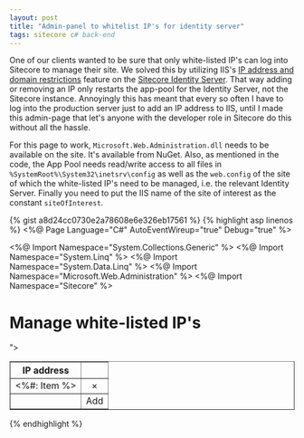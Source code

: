 ```yaml
---
layout: post
title: "Admin-panel to whitelist IP's for identity server"
tags: sitecore c# back-end
---
```


One of our clients wanted to be sure that only white-listed IP's can log into Sitecore to manage their site. We solved this by utilizing IIS's [IP address and domain restrictions](https://docs.microsoft.com/en-us/previous-versions/windows/it-pro/windows-server-2012-r2-and-2012/hh831785(v=ws.11)) feature on the [Sitecore Identity Server](https://doc.sitecore.com/developers/91/platform-administration-and-architecture/en/sitecore-identity-server.html). That way adding or removing an IP only restarts the app-pool for the Identity Server, not the Sitecore instance. Annoyingly this has meant that every so often I have to log into the production server just to add an IP address to IIS, until I made this admin-page that let's anyone with the developer role in Sitecore do this without all the hassle.

For this page to work, `Microsoft.Web.Administration.dll` needs to be available on the site. It's available from NuGet. Also, as mentioned in the code, the App Pool needs read/write access to all files in `%SystemRoot%\System32\inetsrv\config` as well as the `web.config` of the site of which the white-listed IP's need to be managed, i.e. the relevant Identity Server. Finally you need to put the IIS name of the site of interest as the constant `siteOfInterest`.

{% gist a8d24cc0730e2a78608e6e326eb17561 %}
<noscript>
{% highlight asp linenos %}
<%@ Page Language="C#" AutoEventWireup="true" Debug="true" %>

<%@ Import Namespace="System.Collections.Generic" %>
<%@ Import Namespace="System.Linq" %>
<%@ Import Namespace="System.Data.Linq" %>
<%@ Import Namespace="Microsoft.Web.Administration" %>
<%@ Import Namespace="Sitecore" %>

<script runat="server" language="c#">
    // For this administration page to work, the user it is run under (App Pool) must have read/write access to both:
    // - %SystemRoot%\System32\inetsrv\config of the webserver
    // - web.config of the Site of Interest
    private const string siteOfInterest = "NAME OF YOUR IIS SITE";
    private ServerManager serverManager;
    private ServerManager ServerManager
    {
        get
        {
            return serverManager ?? (serverManager = new ServerManager());
        }
    }
    private Microsoft.Web.Administration.ConfigurationElementCollection IpCollection
    {
        get
        {
            return ServerManager.Sites
                .FirstOrDefault(s => s.Name.Equals(siteOfInterest))
                .GetWebConfiguration()
                .GetSection("system.webServer/security/ipSecurity")
                .GetCollection();
        }
    }
    protected override void OnInit(EventArgs arguments)
    {
        CheckSecurity(true);
        BindRepeater();
    }
    public void Page_Load(object sender, EventArgs args)
    {
        CheckSecurity(true);
        if (!IsPostBack)
        {
            BindRepeater();
        }
    }
    private void BindRepeater()
    {
        rpt.DataSource = IpCollection
            .Select(ip => ip.GetAttributeValue("ipAddress").ToString())
            .OrderBy(ip => ip);
        rpt.DataBind();
    }
    private void RemoveValue(object source, CommandEventArgs commandEventArgs)
    {
        var ipToRemove = (string) commandEventArgs.CommandArgument;
        IpCollection
            .FirstOrDefault(ip => ip.GetAttributeValue("ipAddress").Equals(ipToRemove))
            .Delete();
        ServerManager.CommitChanges();
        BindRepeater();
    }
    private void SaveValue(object sender, EventArgs e)
    {
        if (string.IsNullOrEmpty(txtValue.Text))
        {
            return;
        }
        var newIpElement = IpCollection.CreateElement();
        newIpElement.SetAttributeValue("ipAddress", txtValue.Text);
        newIpElement.SetAttributeValue("allowed", true);
        IpCollection.Add(newIpElement);
        ServerManager.CommitChanges();
        BindRepeater();
        txtValue.Text = string.Empty;
    }
    private void CheckSecurity(bool isDeveloperAllowed)
    {
        if (Sitecore.Context.User.IsAdministrator || (isDeveloperAllowed && this.IsDeveloper)) return;
        var site = Sitecore.Context.Site;
        if (site != null)
        {
            base.Response.Redirect(string.Format("{0}?returnUrl={1}", site.LoginPage, HttpUtility.UrlEncode(base.Request.Url.PathAndQuery)));
        }
    }
    private bool IsDeveloper
    {
        get
        {
            return User.IsInRole(@"sitecore\developer") || User.IsInRole(@"sitecore\sitecore client developing");
        }
    }
</script>
<!DOCTYPE html PUBLIC "-//W3C//DTD XHTML 1.0 Transitional//EN" "http://www.w3.org/TR/xhtml1/DTD/xhtml1-transitional.dtd">
<html xmlns="http://www.w3.org/1999/xhtml">
<head runat="server">
	<title>Manage white-listed IP's</title>
	<link rel="Stylesheet" type="text/css" href="../default.css" />
	<link rel="Stylesheet" type="text/css" href="/sitecore/shell/themes/standard/default/WebFramework.css" />
</head>
<body>
	<form id="form1" runat="server" class="wf-container">
		<div class="wf-content">
			<h1>Manage white-listed IP's</h1>
			<table cellspacing="1" cellpadding="1" border="1">
                <tr>
                    <th>IP address</th>
                    <th>&nbsp;</th>
                </tr>
                <asp:Repeater runat="server" id="rpt" ItemType="System.String" OnItemCommand="RemoveValue">
                    <ItemTemplate>
                        <tr style="<%# Container.ItemIndex % 2 == 1 ? string.Empty : "background-color: #ddd" %>">
                            <td><%#: Item %></td>
                            <td style="text-align: center">
                                <asp:LinkButton ForeColor="Red"
                                    runat="server"
                                    OnCommand="RemoveValue"
                                    CommandArgument="<%#: Item %>"
                                    OnClientClick="return confirm('Remove this IP?')">&#215;</asp:LinkButton>
                            </td>
                        </tr>
                    </ItemTemplate>
                </asp:Repeater>
                <tr>
                    <td><asp:TextBox runat="server" id="txtValue" ValidationExpression="" /></td>
                    <td style="text-align: center">
                        <asp:LinkButton ForeColor="Green" runat="server" OnClick="SaveValue">Add</asp:LinkButton>
                    </td>
                </tr>
            </table>
            <asp:RegularExpressionValidator ID="RegularExpressionValidatorIp" runat="server"
                ErrorMessage="Invalid IP Address!" ValidationExpression="^(?:(?:25[0-5]|2[0-4][0-9]|[01]?[0-9][0-9]?)(?:\.|$)){4}"
                ControlToValidate="txtValue"></asp:RegularExpressionValidator>
		</div>
	</form>
</body>
</html>
{% endhighlight %}
</noscript>
